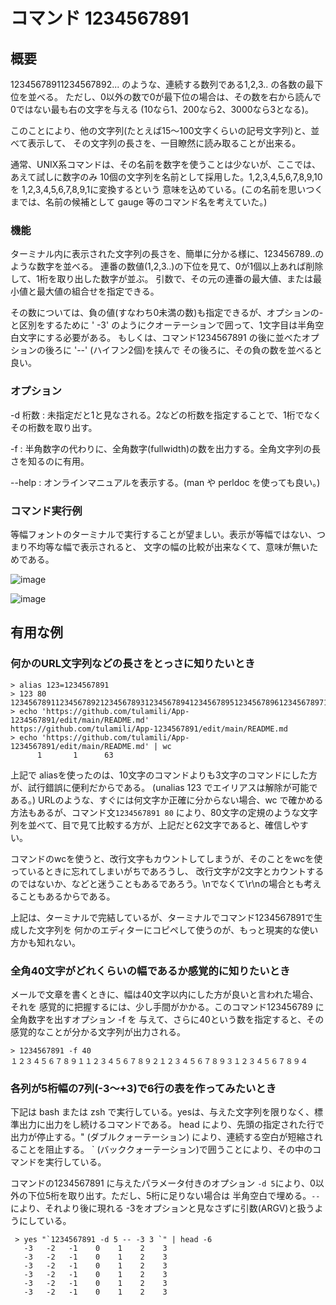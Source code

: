# コマンド 1234567891

## 概要

12345678911234567892... のような、連続する数列である1,2,3.. の各数の最下位を並べる。
ただし、0以外の数で0が最下位の場合は、その数を右から読んで0ではない最も右の文字を与える
(10なら1、200なら2、3000なら3となる)。

このことにより、他の文字列(たとえば15～100文字くらいの記号文字列)と、並べて表示して、
その文字列の長さを、一目瞭然に読み取ることが出来る。

通常、UNIX系コマンドは、その名前を数字を使うことは少ないが、ここでは、あえて試しに数字のみ
10個の文字列を名前として採用した。1,2,3,4,5,6,7,8,9,10 を 1,2,3,4,5,6,7,8,9,1に変換するという
意味を込めている。(この名前を思いつくまでは、名前の候補として gauge 等のコマンド名を考えていた。)

### 機能

ターミナル内に表示された文字列の長さを、簡単に分かる様に、123456789..のような数字を並べる。
連番の数値(1,2,3..)の下位を見て、0が1個以上あれば削除して、1桁を取り出した数字が並ぶ。
引数で、その元の連番の最大値、または最小値と最大値の組合せを指定できる。

その数については、負の値(すなわち0未満の数)も指定できるが、オプションの-と区別をするために
' -3' のようにクオーテーションで囲って、1文字目は半角空白文字にする必要がある。
もしくは、コマンド1234567891 の後に並べたオプションの後ろに '--' (ハイフン2個)を挟んで
その後ろに、その負の数を並べると良い。

### オプション

 -d 桁数 : 未指定だと1と見なされる。2などの桁数を指定することで、1桁でなくその桁数を取り出す。

 -f      : 半角数字の代わりに、全角数字(fullwidth)の数を出力する。全角文字列の長さを知るのに有用。 
 
 --help  : オンラインマニュアルを表示する。(man や perldoc を使っても良い。)  

### コマンド実行例

等幅フォントのターミナルで実行することが望ましい。表示が等幅ではない、つまり不均等な幅で表示されると、
文字の幅の比較が出来なくて、意味が無いためである。 

![image](https://github.com/user-attachments/assets/3f318bbd-5dc4-4b4a-906c-e27ed465206f)

![image](https://github.com/user-attachments/assets/e650bec9-fc5f-4779-bf85-4b61636e8ee2)

## 有用な例

### 何かのURL文字列などの長さをとっさに知りたいとき

```
> alias 123=1234567891
> 123 80
12345678911234567892123456789312345678941234567895123456789612345678971234567898
> echo 'https://github.com/tulamili/App-1234567891/edit/main/README.md'
https://github.com/tulamili/App-1234567891/edit/main/README.md
> echo 'https://github.com/tulamili/App-1234567891/edit/main/README.md' | wc 
      1       1      63
```

上記で aliasを使ったのは、10文字のコマンドよりも3文字のコマンドにした方が、試行錯誤に便利だからである。
(unalias 123 でエイリアスは解除が可能である。)
URLのような、すぐには何文字か正確に分からない場合、wc で確かめる方法もあるが、コマンド文`1234567891 80`
により、80文字の定規のような文字列を並べて、目で見て比較する方が、上記だと62文字であると、確信しやすい。

コマンドのwcを使うと、改行文字もカウントしてしまうが、そのことをwcを使っているときに忘れてしまいがちであろうし、
改行文字が2文字とカウントするのではないか、などと迷うこともあるであろう。\nでなくて\r\nの場合とも考えることもあるからである。

上記は、ターミナルで完結しているが、ターミナルでコマンド1234567891で生成した文字列を
何かのエディターにコピペして使うのが、もっと現実的な使い方かも知れない。 

### 全角40文字がどれくらいの幅であるか感覚的に知りたいとき

メールで文章を書くときに、幅は40文字以内にした方が良いと言われた場合、それを
感覚的に把握するには、少し手間がかかる。このコマンド123456789 に全角数字を出すオプション -f を
与えて、さらに40という数を指定すると、その感覚的なことが分かる文字列が出力される。

```
> 1234567891 -f 40
１２３４５６７８９１１２３４５６７８９２１２３４５６７８９３１２３４５６７８９４
```

### 各列が5桁幅の7列(-3～+3)で6行の表を作ってみたいとき

下記は bash または zsh で実行している。yesは、与えた文字列を限りなく、標準出力に出力をし続けるコマンドである。
head により、先頭の指定された行で出力が停止する。" (ダブルクォーテーション) により、連続する空白が短縮されることを阻止する。
` (バッククォーテーション)で囲うことにより、その中のコマンドを実行している。

コマンドの1234567891 に与えたパラメータ付きのオプション `-d 5`により、0以外の下位5桁を取り出す。ただし、5桁に足りない場合は
半角空白で埋める。`--`により、それより後に現れる -3をオプションと見なさずに引数(ARGV)と扱うようにしている。

```
 > yes "`1234567891 -d 5 -- -3 3 `" | head -6
   -3   -2   -1    0    1    2    3
   -3   -2   -1    0    1    2    3
   -3   -2   -1    0    1    2    3
   -3   -2   -1    0    1    2    3
   -3   -2   -1    0    1    2    3
   -3   -2   -1    0    1    2    3
```
